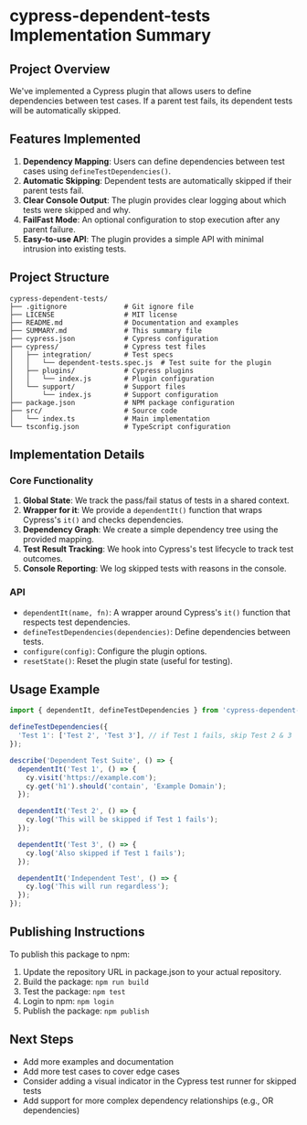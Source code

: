 # cypress-dependent-tests Implementation Summary

## Project Overview

We've implemented a Cypress plugin that allows users to define dependencies between test cases. If a parent test fails, its dependent tests will be automatically skipped.

## Features Implemented

1. **Dependency Mapping**: Users can define dependencies between test cases using `defineTestDependencies()`.
2. **Automatic Skipping**: Dependent tests are automatically skipped if their parent tests fail.
3. **Clear Console Output**: The plugin provides clear logging about which tests were skipped and why.
4. **FailFast Mode**: An optional configuration to stop execution after any parent failure.
5. **Easy-to-use API**: The plugin provides a simple API with minimal intrusion into existing tests.

## Project Structure

```
cypress-dependent-tests/
├── .gitignore              # Git ignore file
├── LICENSE                 # MIT license
├── README.md               # Documentation and examples
├── SUMMARY.md              # This summary file
├── cypress.json            # Cypress configuration
├── cypress/                # Cypress test files
│   ├── integration/        # Test specs
│   │   └── dependent-tests.spec.js  # Test suite for the plugin
│   ├── plugins/            # Cypress plugins
│   │   └── index.js        # Plugin configuration
│   └── support/            # Support files
│       └── index.js        # Support configuration
├── package.json            # NPM package configuration
├── src/                    # Source code
│   └── index.ts            # Main implementation
└── tsconfig.json           # TypeScript configuration
```

## Implementation Details

### Core Functionality

1. **Global State**: We track the pass/fail status of tests in a shared context.
2. **Wrapper for it**: We provide a `dependentIt()` function that wraps Cypress's `it()` and checks dependencies.
3. **Dependency Graph**: We create a simple dependency tree using the provided mapping.
4. **Test Result Tracking**: We hook into Cypress's test lifecycle to track test outcomes.
5. **Console Reporting**: We log skipped tests with reasons in the console.

### API

- `dependentIt(name, fn)`: A wrapper around Cypress's `it()` function that respects test dependencies.
- `defineTestDependencies(dependencies)`: Define dependencies between tests.
- `configure(config)`: Configure the plugin options.
- `resetState()`: Reset the plugin state (useful for testing).

## Usage Example

```javascript
import { dependentIt, defineTestDependencies } from 'cypress-dependent-tests';

defineTestDependencies({
  'Test 1': ['Test 2', 'Test 3'], // if Test 1 fails, skip Test 2 & 3
});

describe('Dependent Test Suite', () => {
  dependentIt('Test 1', () => {
    cy.visit('https://example.com');
    cy.get('h1').should('contain', 'Example Domain');
  });

  dependentIt('Test 2', () => {
    cy.log('This will be skipped if Test 1 fails');
  });

  dependentIt('Test 3', () => {
    cy.log('Also skipped if Test 1 fails');
  });

  dependentIt('Independent Test', () => {
    cy.log('This will run regardless');
  });
});
```

## Publishing Instructions

To publish this package to npm:

1. Update the repository URL in package.json to your actual repository.
2. Build the package: `npm run build`
3. Test the package: `npm test`
4. Login to npm: `npm login`
5. Publish the package: `npm publish`

## Next Steps

- Add more examples and documentation
- Add more test cases to cover edge cases
- Consider adding a visual indicator in the Cypress test runner for skipped tests
- Add support for more complex dependency relationships (e.g., OR dependencies)